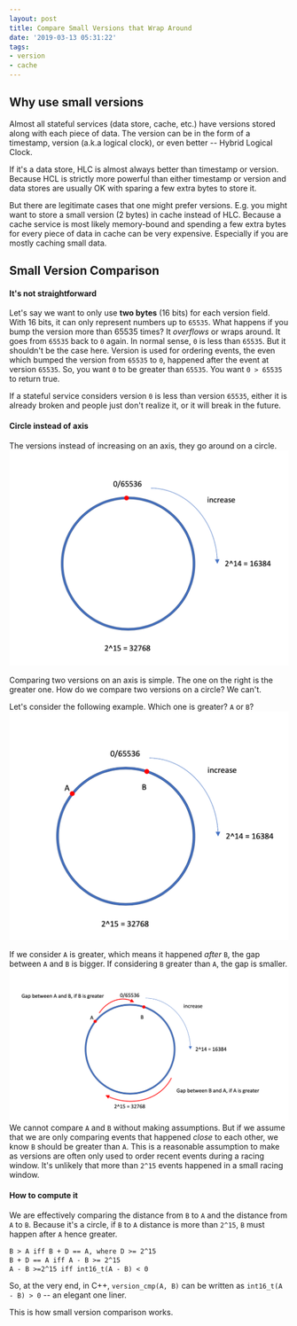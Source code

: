 ```yaml
---
layout: post
title: Compare Small Versions that Wrap Around
date: '2019-03-13 05:31:22'
tags:
- version
- cache
---
```


## Why use small versions

Almost all stateful services (data store, cache, etc.) have versions stored along with each piece of data. The version can be in the form of a timestamp, version (a.k.a logical clock), or even better -- Hybrid Logical Clock.

If it's a data store, HLC is almost always better than timestamp or version. Because HCL is strictly more powerful than either timestamp or version and data stores are usually OK with sparing a few extra bytes to store it.

But there are legitimate cases that one might prefer versions. E.g. you might want to store a small version (2 bytes) in cache instead of HLC. Because a cache service is most likely memory-bound and spending a few extra bytes for every piece of data in cache can be very expensive. Especially if you are mostly caching small data.

## Small Version Comparison

#### It's not straightforward

Let's say we want to only use **two bytes** (16 bits) for each version field. With 16 bits, it can only represent numbers up to `65535`. What happens if you bump the version more than 65535 times? It _overflows_ or wraps around. It goes from `65535` back to `0` again. In normal sense, `0` is less than `65535`. But it shouldn't be the case here. Version is used for ordering events, the even which bumped the version from `65535` to `0`, happened after the event at version `65535`. So, you want `0` to be greater than `65535`. You want `0 > 65535` to return true.

If a stateful service considers version `0` is less than version `65535`, either it is already broken and people just don't realize it, or it will break in the future.

#### Circle instead of axis

The versions instead of increasing on an axis, they go around on a circle.  
 ![](/assets/version1.png)

Comparing two versions on an axis is simple. The one on the right is the greater one. How do we compare two versions on a circle? We can't.

Let's consider the following example. Which one is greater? `A` or `B`?  
 ![](/assets/version2.png)

If we consider `A` is greater, which means it happened _after_ `B`, the gap between `A` and `B` is bigger. If considering `B` greater than `A`, the gap is smaller.  
 ![](/assets/version3.png)
We cannot compare `A` and `B` without making assumptions. But if we assume that we are only comparing events that happened _close_ to each other, we know `B` should be greater than `A`. This is a reasonable assumption to make as versions are often only used to order recent events during a racing window. It's unlikely that more than `2^15` events happened in a small racing window.

#### How to compute it

We are effectively comparing the distance from `B` to `A` and the distance from `A` to `B`. Because it's a circle, if `B` to `A` distance is more than `2^15`, `B` must happen after `A` hence greater.

    B > A iff B + D == A, where D >= 2^15
    B + D == A iff A - B >= 2^15
    A - B >=2^15 iff int16_t(A - B) < 0

So, at the very end, in C++, `version_cmp(A, B)` can be written as `int16_t(A - B) > 0` -- an elegant one liner.

This is how small version comparison works.

<!--kg-card-end: markdown-->
